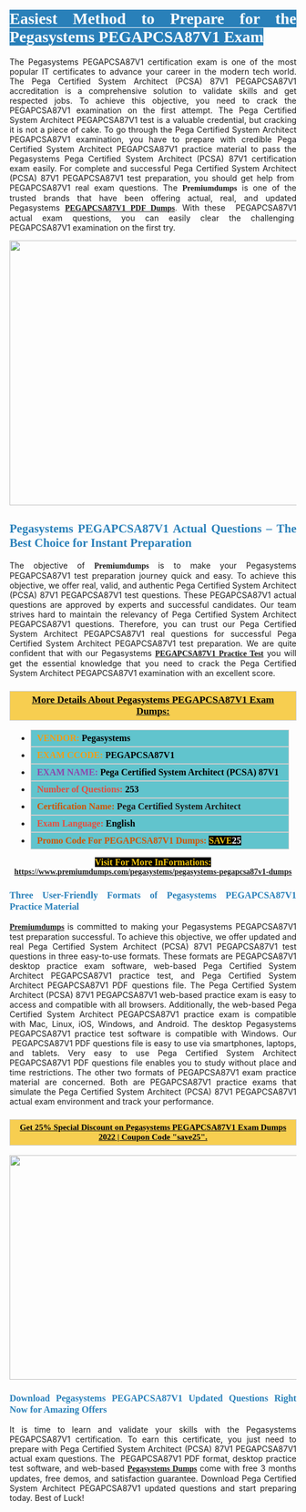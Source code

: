 <h1 style="text-align: justify;"><span style="color:#ffffff;"><span style="font-family:Georgia,serif;"><strong><span style="background-color:#2980b9;">Easiest Method to Prepare for the Pegasystems PEGAPCSA87V1 Exam</span></strong></span></span></h1>

<p style="text-align: justify;">The Pegasystems PEGAPCSA87V1 certification exam is one of the most popular IT certificates to advance your career in the modern tech world. The Pega Certified System Architect (PCSA) 87V1 PEGAPCSA87V1 accreditation is a comprehensive solution to validate skills and get respected jobs. To achieve this objective, you need to crack the PEGAPCSA87V1 examination on the first attempt. The Pega Certified System Architect PEGAPCSA87V1 test is a valuable credential, but cracking it is not a piece of cake. To go through the Pega Certified System Architect PEGAPCSA87V1 examination, you have to prepare with credible Pega Certified System Architect PEGAPCSA87V1 practice material to pass the Pegasystems Pega Certified System Architect (PCSA) 87V1 certification exam easily. For complete and successful Pega Certified System Architect (PCSA) 87V1 PEGAPCSA87V1 test preparation, you should get help from  PEGAPCSA87V1 real exam questions. The <span style="font-size:14px;"><span style="font-family:Georgia,serif;"><strong>Premiumdumps</strong></span></span> is one of the trusted brands that have been offering actual, real, and updated Pegasystems <span style="font-family:Georgia,serif;"><strong><a href="https://www.premiumdumps.com/pegasystems/pegasystems-pegapcsa87v1-dumps">PEGAPCSA87V1 PDF Dumps</a></strong></span>. With these  PEGAPCSA87V1 actual exam questions, you can easily clear the challenging  PEGAPCSA87V1 examination on the first try.</p>

<p style="text-align: center;"><a href="https://www.premiumdumps.com/pegasystems/pegasystems-pegapcsa87v1-dumps"><img alt="" src="https://i.imgur.com/VJaqCPg.jpeg" style="width: 700px; height: 465px;" /></a></p>

<h2 style="text-align: justify;"><span style="color:#2980b9;"><span style="font-family:Georgia,serif;"><strong>Pegasystems PEGAPCSA87V1 Actual Questions – The Best Choice for Instant Preparation</strong></span></span></h2>

<p style="text-align: justify;">The objective of <span style="font-size:14px;"><span style="font-family:Georgia,serif;"><strong>Premiumdumps </strong></span></span>is to make your Pegasystems PEGAPCSA87V1 test preparation journey quick and easy. To achieve this objective, we offer real, valid, and authentic Pega Certified System Architect (PCSA) 87V1 PEGAPCSA87V1 test questions. These PEGAPCSA87V1 actual questions are approved by experts and successful candidates. Our team strives hard to maintain the relevancy of Pega Certified System Architect PEGAPCSA87V1 questions. Therefore, you can trust our Pega Certified System Architect PEGAPCSA87V1 real questions for successful Pega Certified System Architect PEGAPCSA87V1 test preparation. We are quite confident that with our Pegasystems <span style="font-family:Georgia,serif;"><strong><a href="https://www.premiumdumps.com/pegasystems/pegasystems-pegapcsa87v1-dumps">PEGAPCSA87V1 Practice Test</a></strong></span> you will get the essential knowledge that you need to crack the Pega Certified System Architect PEGAPCSA87V1 examination with an excellent score.</p>

<h3 style="background: #f7ce50; border: 1px solid rgb(204, 204, 204); padding: 5px 10px; text-align: center;"><span style="font-family:Georgia,serif;"><u><u><span style="color:#000000;"><span style="font-size:11pt"><span style="line-height:normal"><b><span style="font-size:13.0pt"><span cambria="">More Details About Pegasystems PEGAPCSA87V1 Exam Dumps:</span></span></b></span></span></span></u></u></span></h3>

<ul>
	<li style="margin:0cm 10pt">
	<div style="background:#61c4cd; border: 1px solid rgb(204, 204, 204); padding: 5px 10px; text-align: justify;"><span style="font-family:Georgia,serif;"><span style="font-size:11pt"><span style="line-height:normal"><b><span style="font-size:12.0pt"><span new="" roman="" times=""><span style="color:#f39c12;">VENDOR:</span> <span style="color:#000000;">Pegasystems</span></span></span></b></span></span></span></div>
	</li>
	<li style="margin:0cm 10pt">
	<div style="background: #61c4cd; border: 1px solid rgb(204, 204, 204); padding: 5px 10px; text-align: justify;"><span style="font-family:Georgia,serif;"><span style="font-size:11pt"><span style="line-height:normal"><b><span style="font-size:12.0pt"><span new="" roman="" times=""><span style="color:#f39c12;">EXAM CCODE:</span> <span style="color:#000000;">PEGAPCSA87V1</span></span></span></b></span></span></span></div>
	</li>
	<li style="margin:0cm 10pt">
	<div style="background: #61c4cd; border: 1px solid rgb(204, 204, 204); padding: 5px 10px; text-align: justify;"><span style="font-family:Georgia,serif;"><span style="font-size:11pt"><span style="line-height:normal"><b><span style="font-size:12.0pt"><span new="" roman="" times=""><span style="color:#8e44ad;">EXAM NAME:</span> <span style="color:#000000;">Pega Certified System Architect (PCSA) 87V1</span></span></span></b></span></span></span></div>
	</li>
	<li style="margin:0cm 10pt">
	<div style="background: #61c4cd; border: 1px solid rgb(204, 204, 204); padding: 5px 10px;"><span style="font-family:Georgia,serif;"><span style="font-size:11pt"><span style="line-height:normal"><b><span style="font-size:12.0pt"><span new="" roman="" times=""><span style="color:#e74c3c;">Number of Questions:</span><span style="color:#000000;"><span style="color:#f1c40f;"> </span>253</span></span></span></b></span></span></span></div>
	</li>
	<li style="margin:0cm 10pt">
	<div style="background: #61c4cd; border: 1px solid rgb(204, 204, 204); padding: 5px 10px; text-align: justify;"><span style="font-family:Georgia,serif;"><span style="font-size:11pt"><span style="line-height:normal"><b><span style="font-size:12.0pt"><span new="" roman="" times=""><span style="color:#d35400;">Certification Name:</span> Pega Certified System Architect</span></span></b></span></span></span></div>
	</li>
	<li style="margin:0cm 10pt">
	<div style="background: #61c4cd; border: 1px solid rgb(204, 204, 204); padding: 5px 10px; text-align: justify;"><span style="font-family:Georgia,serif;"><span style="font-size:11pt"><span style="line-height:normal"><b><span style="font-size:12.0pt"><span new="" roman="" times=""><span style="color:#e74c3c;">Exam Language:</span> <span style="color:#000000;">English</span></span></span></b></span></span></span></div>
	</li>
	<li style="margin:0cm 10pt">
	<div style="background: #61c4cd; border: 1px solid rgb(204, 204, 204); padding: 5px 10px;"><span style="font-family:Georgia,serif;"><span style="font-size:11pt"><span style="line-height:normal"><b><span style="font-size:12.0pt"><span new="" roman="" times=""><span style="color:#d35400;">Promo Code For PEGAPCSA87V1 Dumps:</span><span style="color:#f1c40f;"> <span style="background-color:#000000;">SAVE</span></span><span style="color:#ffffff;"><span style="background-color:#000000;">25</span></span></span></span></b></span></span></span></div>
	</li>
</ul>

<p style="text-align: center;"><span style="font-family:Georgia,serif;"><strong><span style="font-size:16px;"><span style="color:#f1c40f;"><span style="background-color:#000000;">Visit For More InFormations:</span></span></span> <a href="https://www.premiumdumps.com/pegasystems/pegasystems-pegapcsa87v1-dumps">https://www.premiumdumps.com/pegasystems/pegasystems-pegapcsa87v1-dumps</a></strong></span></p>

<h3 style="text-align: justify;"><span style="color:#2980b9;"><span style="font-family:Georgia,serif;"><strong><strong><strong>Three User-Friendly Formats of Pegasystems PEGAPCSA87V1 Practice Material </strong></strong></strong></span></span></h3>

<p style="text-align: justify;"><span style="font-size:14px;"><span style="font-family:Georgia,serif;"><strong><a href="https://www.premiumdumps.com/">Premiumdumps</a> </strong></span></span>is committed to making your Pegasystems PEGAPCSA87V1 test preparation successful. To achieve this objective, we offer updated and real Pega Certified System Architect (PCSA) 87V1 PEGAPCSA87V1 test questions in three easy-to-use formats. These formats are PEGAPCSA87V1 desktop practice exam software, web-based Pega Certified System Architect PEGAPCSA87V1 practice test, and Pega Certified System Architect PEGAPCSA87V1 PDF questions file. The Pega Certified System Architect (PCSA) 87V1 PEGAPCSA87V1 web-based practice exam is easy to access and compatible with all browsers. Additionally, the web-based Pega Certified System Architect PEGAPCSA87V1 practice exam is compatible with Mac, Linux, iOS, Windows, and Android. The desktop Pegasystems PEGAPCSA87V1 practice test software is compatible with Windows. Our  PEGAPCSA87V1 PDF questions file is easy to use via smartphones, laptops, and tablets. Very easy to use Pega Certified System Architect PEGAPCSA87V1 PDF questions file enables you to study without place and time restrictions. The other two formats of PEGAPCSA87V1 exam practice material are concerned. Both are PEGAPCSA87V1 practice exams that simulate the Pega Certified System Architect (PCSA) 87V1 PEGAPCSA87V1 actual exam environment and track your performance.</p>

<h3 style="background: rgb(247, 206, 80); border: 1px solid rgb(204, 204, 204); padding: 5px 10px; text-align: center;"><span style="font-family:Georgia,serif;"><u><span style="color:#000000;"><span style="font-size:11pt;"><span style="line-height:normal;"><b><span cambria="">Get 25% Special Discount on Pegasystems PEGAPCSA87V1 Exam Dumps 2022 | Coupon Code "save25".</span></b></span></span></span></u></span></h3>

<p style="text-align: center;"><strong><strong><a href="https://www.premiumdumps.com/pegasystems/pegasystems-pegapcsa87v1-dumps"><img alt="" src="https://i.imgur.com/2KPb8yb.jpeg" style="width: 700px; height: 394px;" /></a></strong></strong></p>

<h3 style="text-align: justify;"><strong><span style="color:#2980b9;"><span style="font-family:Georgia,serif;"><strong><strong><strong>Download Pegasystems PEGAPCSA87V1 Updated Questions Right Now for Amazing Offers</strong></strong></strong></span></span></strong></h3>

<p style="text-align: justify;">It is time to learn and validate your skills with the Pegasystems PEGAPCSA87V1 certification. To earn this certificate, you just need to prepare with Pega Certified System Architect (PCSA) 87V1 PEGAPCSA87V1 actual exam questions. The  PEGAPCSA87V1 PDF format, desktop practice test software, and web-based <span style="font-family:Georgia,serif;"><strong><a href="https://www.premiumdumps.com/pegasystems-exam-dumps">Pegasystems Dumps</a></strong></span> come with free 3 months updates, free demos, and satisfaction guarantee. Download Pega Certified System Architect PEGAPCSA87V1 updated questions and start preparing today. Best of Luck!</p>
